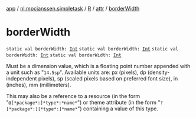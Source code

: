 [app](../../../index.md) / [nl.mpcjanssen.simpletask](../../index.md) / [R](../index.md) / [attr](index.md) / [borderWidth](.)

# borderWidth

`static val borderWidth: `[`Int`](https://kotlinlang.org/api/latest/jvm/stdlib/kotlin/-int/index.html)
`static val borderWidth: `[`Int`](https://kotlinlang.org/api/latest/jvm/stdlib/kotlin/-int/index.html)
`static val borderWidth: `[`Int`](https://kotlinlang.org/api/latest/jvm/stdlib/kotlin/-int/index.html)
`static val borderWidth: `[`Int`](https://kotlinlang.org/api/latest/jvm/stdlib/kotlin/-int/index.html)

Must be a dimension value, which is a floating point number appended with a unit such as "`14.5sp`". Available units are: px (pixels), dp (density-independent pixels), sp (scaled pixels based on preferred font size), in (inches), mm (millimeters).

This may also be a reference to a resource (in the form "`@[*package*:]*type*:*name*`") or theme attribute (in the form "`?[*package*:][*type*:]*name*`") containing a value of this type.

